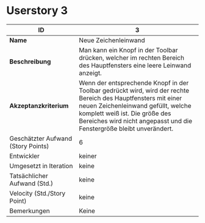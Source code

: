# Userstory 3  

|**ID**|3|
|-|-|
|**Name**|Neue Zeichenleinwand|  
|**Beschreibung**|Man kann ein Knopf in der Toolbar drücken, welcher im rechten Bereich des Hauptfensters eine leere Leinwand anzeigt.|
|**Akzeptanzkriterium**|Wenn der entsprechende Knopf in der Toolbar gedrückt wird, wird der rechte Bereich des Hauptfensters mit einer neuen Zeichenleinwand gefüllt, welche komplett weiß ist. Die größe des Bereiches wird nicht angepasst und die Fenstergröße bleibt unverändert.|
|Geschätzter Aufwand (Story Points)|6|
|Entwickler|keiner|
|Umgesetzt in Iteration|keine|
|Tatsächlicher Aufwand (Std.)|keine|
|Velocity (Std./Story Point)|keine|
|Bemerkungen|Keine|